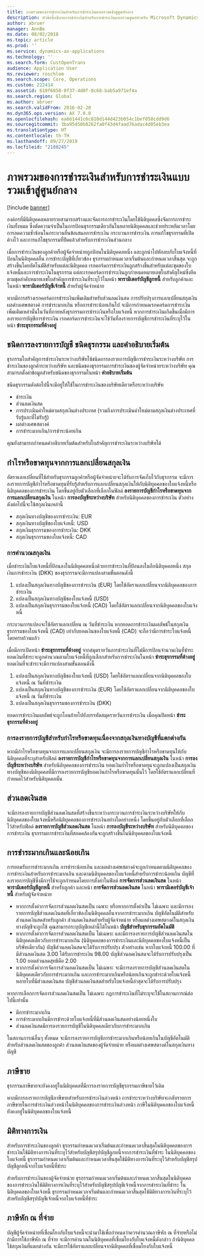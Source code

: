 ```yaml
---
title: ภาพรวมของการชำระเงินสำหรับการชำระเงินแบบรวมเข้าสู่ศูนย์กลาง
description: หัวข้อนี้อธิบายการชำระเงินสำหรับการชำระเงินแบบรวมศูนย์สำหรับ Microsoft Dynamics 365 Finance
author: abruer
manager: AnnBe
ms.date: 08/02/2018
ms.topic: article
ms.prod: ''
ms.service: dynamics-ax-applications
ms.technology: ''
ms.search.form: CustOpenTrans
audience: Application User
ms.reviewer: roschlom
ms.search.scope: Core, Operations
ms.custom: 222414
ms.assetid: 610f6858-0f37-4d0f-8c68-bab5a971ef4a
ms.search.region: Global
ms.author: abruer
ms.search.validFrom: 2016-02-28
ms.dyn365.ops.version: AX 7.0.0
ms.openlocfilehash: ea661441c6c810d144d423b054c1bef058cdd9d6
ms.sourcegitcommit: 3ba95d50b8262fa0f43d4faad76adac4d05eb3ea
ms.translationtype: HT
ms.contentlocale: th-TH
ms.lasthandoff: 09/27/2019
ms.locfileid: "2188245"
---
```

# <a name="settlement-overview-for-centralized-payments"></a>ภาพรวมของการชำระเงินสำหรับการชำระเงินแบบรวมเข้าสู่ศูนย์กลาง

[!include [banner](../includes/banner.md)]

องค์กรที่มีนิติบุคคลหลายรายสามารถสร้างและจัดการการชำระเงินโดยใช้นิติบุคคลซึ่งจัดการการชำระเงินทั้งหมด ซึ่งตัดความจำเป็นในการป้อนธุรกรรมเดียวกันในหลายนิติบุคคลและช่วยประหยัดเวลาโดยการลดความซ้ำซ้อนในกระบวนยื่นข้อเสนอการชำระเงิน กระบวนการชำระเงิน การแก้ไขธุรกรรมที่เปิดค้างไว้ และการแก้ไขธุรกรรมที่ปิดแล้วสำหรับการชำระเงินส่วนกลาง 

เมื่อการชำระเงินของลูกค้าหรือผู้จัดจำหน่ายถูกป้อนในนิติบุคคลหนึ่ง และถูกนำไปหักลบกับใบแจ้งหนี้ที่ป้อนในนิติบุคคลอื่น การชำระบัญชีที่เกี่ยวข้อง ธุรกรรมกำหนดเวลาเริ่มต้นและกำหนดเวลาสิ้นสุด จะถูกสร้างขึ้นโดยอัตโนมัติสำหรับแต่ละนิติบุคคล เรกคอร์ดการชำระเงินถูกสร้างขึ้นสำหรับแต่ละชุดของใบแจ้งหนี้และการชำระเงินในธุรกรรม แต่ละเรกคอร์ดการชำระเงินถูกกำหนดหมายเลขใบสำคัญใหม่ซึ่งยึดตามชุดลำดับหมายเลขใบสำคัญการชำระเงินที่ระบุไว้ในหน้า **พารามิเตอร์บัญชีลูกหนี้** สำหรับลูกค้าและในหน้า **พารามิเตอร์บัญชีเจ้าหนี้** สำหรับผู้จัดจำหน่าย 

หากมีการสร้างเรกคอร์ดการชำระเงินเพิ่มเติมสำหรับส่วนลดเงินสด การปรับปรุงการแลกเปลี่ยนสกุลเงิน ผลต่างเศษสตางค์ การชำระมากเกิน หรือการชำระน้อยเกินไป จะมีการกำหนดเรกคอร์ดการชำระเงินเพิ่มเติมเหล่านั้นในวันที่ภายหลังธุรกรรมการชำระเงินหรือใบแจ้งหนี้ หากการชำระเงินเกิดขึ้นเมื่อมีการลงรายการบัญชีการชำระเงิน เรกคอร์ดการชำระเงินจะใช้วันที่ลงรายการบัญชีการชำระเงินที่ระบุไว้ในหน้า **ชำระธุรกรรมที่ค้างอยู่**

## <a name="posting-types-transaction-types-and-default-descriptions"></a>ชนิดการลงรายการบัญชี ชนิดธุรกรรม และคำอธิบายเริ่มต้น

ธุรกรรมใบสำคัญการชำระเงินระหว่างบริษัทใช้ชนิดการลงรายการบัญชีการชำระเงินระหว่างบริษัท การชำระเงินของลูกค้าระหว่างบริษัท และชนิดของธุรกรรมการชำระเงินของผู้จัดจำหน่ายระหว่างบริษัท คุณสามารถตั้งค่าข้อมูลสำหรับชนิดของธุรกรรมในหน้า **คำอธิบายเริ่มต้น** 

ชนิดธุรกรรมดังต่อไปนี้จะมีอยู่ให้ใช้ในการชำระเงินของบริษัทเดียวหรือระหว่างบริษัท

-   ชำระเงิน
-   ส่วนลดเงินสด
-   การประเมินค่าใหม่ตามสกุลเงินต่างประเทศ (รวมถึงการประเมินค่าใหม่ตามสกุลเงินต่างประเทศที่รับรู้และที่ไม่รับรู้)
-   ผลต่างเศษสตางค์
-   การชำระมากเกิน/การชำระน้อยเกิน

คุณยังสามารถกำหนดคำอธิบายเริ่มต้นสำหรับใบสำคัญการชำระเงินระหว่างบริษัทได้

## <a name="currency-exchange-gains-or-losses"></a>กำไรหรือขาดทุนจากการแลกเปลี่ยนสกุลเงิน

อัตราแลกเปลี่ยนที่ใช้สำหรับธุรกรรมลูกค้าหรือผู้จัดจำหน่ายจะได้รับการจัดเก็บไว้กับธุรกรรม จะมีการลงรายการบัญชีกำไรหรือขาดทุนที่รับรู้สำหรับการแลกเปลี่ยนสกุลเงินให้กับนิติบุคคลของใบแจ้งหนี้หรือนิติบุคคลของการชำระเงิน โดยขึ้นอยู่กับตัวเลือกที่เลือกในฟิลด์ **ลงรายการบัญชีกำไรหรือขาดทุนจากการแลกเปลี่ยนสกุลเงิน** ในหน้า **การลงบัญชีระหว่างบริษัท** สำหรับนิติบุคคลของการชำระเงิน ตัวอย่างดังต่อไปนี้จะใช้สกุลเงินเหล่านี้
-   สกุลเงินทางบัญชีของการชำระเงิน: EUR
-   สกุลเงินทางบัญชีของใบแจ้งหนี้: USD
-   สกุลเงินธุรกรรมของการชำระเงิน: DKK
-   สกุลเงินธุรกรรมของใบแจ้งหนี้: CAD

### <a name="currency-calculations"></a>การคำนวณสกุลเงิน

เมื่อชำระเงินใบแจ้งหนี้ที่ป้อนลงในนิติบุคคลหนึ่งด้วยการชำระเงินที่ป้อนลงในอีกนิติบุคคลหนึ่ง สกุลเงินการชำระเงิน (DKK) ของธุรกรรมจะมีการแปลงสามขั้นตอนดังนี้
1.  แปลงเป็นสกุลเงินทางบัญชีของการชำระเงิน (EUR) โดยใช้อัตราแลกเปลี่ยนจากนิติบุคคลของการชำระเงิน
2.  แปลงเป็นสกุลเงินทางบัญชีของใบแจ้งหนี้ (USD)
3.  แปลงเป็นสกุลเงินธุรกรรมของใบแจ้งหนี้ (CAD) โดยใช้อัตราแลกเปลี่ยนจากนิติบุคคลของใบแจ้งหนี้

กระบวนการแปลงจะใช้อัตราแลกเปลี่ยน ณ วันที่ชำระเงิน หากยอดการชำระเงินผลลัพธ์ในสกุลเงินธุรกรรมของใบแจ้งหนี้ (CAD) เท่ากับยอดเงินของใบแจ้งหนี้ (CAD) จะถือว่ามีการชำระใบแจ้งหนี้โดยครบถ้วนแล้ว 

เมื่อมีการเปิดหน้า **ชำระธุรกรรมที่ค้างอยู่** จากสมุดรายวันการชำระเงินที่ไม่มีการป้อนจำนวนเงินที่ชำระ ยอดเงินที่ชำระจะถูกคำนวณตามใบแจ้งหนี้ที่ถูกเลือกสำหรับการชำระเงินในหน้า **ชำระธุรกรรมที่ค้างอยู่** ยอดเงินที่จะชำระจะมีการแปลงสามขั้นตอนดังนี้
1.  แปลงเป็นสกุลเงินทางบัญชีของใบแจ้งหนี้ (USD) โดยใช้อัตราแลกเปลี่ยนจากนิติบุคคลของใบแจ้งหนี้ ณ วันที่ชำระเงิน
2.  แปลงเป็นสกุลเงินทางบัญชีของการชำระเงิน (EUR) โดยใช้อัตราแลกเปลี่ยนจากนิติบุคคลของใบแจ้งหนี้ ณ วันที่ชำระเงิน
3.  แปลงเป็นสกุลเงินธุรกรรมของการชำระเงิน (DKK)

ยอดการชำระเงินผลลัพธ์จะถูกโอนย้ายไปยังบรรทัดสมุดรายวันการชำระเงิน เมื่อคุณปิดหน้า **ชำระธุรกรรมที่ค้างอยู่**

### <a name="posting-for-gain-or-loss-because-of-different-accounting-currencies"></a>การลงรายการบัญชีสำหรับกำไรหรือขาดทุนเนื่องจากสกุลเงินทางบัญชีที่แตกต่างกัน

หากมีกำไรหรือขาดทุนจากการแลกเปลี่ยนสกุลเงิน จะมีการลงรายการบัญชีกำไรหรือขาดทุนให้กับนิติบุคคลที่ระบุสำหรับฟิลด์ **ลงรายการบัญชีกำไรหรือขาดทุนจากการแลกเปลี่ยนสกุลเงิน** ในหน้า **การลงบัญชีระหว่างบริษัท** สำหรับนิติบุคคลของการชำระเงิน ยอดเงินกำไรหรือขาดทุนจะถูกแปลงเป็นสกุลเงินทางบัญชีของนิติบุคคลที่มีการลงรายการบัญชียอดเงินกำไรหรือขาดทุนนั้นไว้ โดยใช้อัตราแลกเปลี่ยนที่กำหนดไว้สำหรับนิติบุคคลนั้น

## <a name="cash-discounts"></a>ส่วนลดเงินสด

จะมีการลงรายการบัญชีส่วนลดเงินสดที่สร้างขึ้นระหว่างกระบวนการชำระเงินระหว่างบริษัทให้กับนิติบุคคลของใบแจ้งหนี้หรือนิติบุคคลของการชำระเงินอย่างใดอย่างหนึ่ง โดยขึ้นอยู่กับตัวเลือกที่เลือกไว้สำหรับฟิลด์ **ลงรายการบัญชีส่วนลดเงินสด** ในหน้า **การลงบัญชีระหว่างบริษัท** สำหรับนิติบุคคลของการชำระเงิน ธุรกรรมการชำระเงินที่สอดคล้องกันจะถูกสร้างขึ้นในนิติบุคคลของใบแจ้งหนี้

## <a name="overpayments-and-underpayments"></a>การชำระมากเกินและน้อยเกิน

การยอมรับการชำระมากเกิน การชำระน้อยเกิน และผลต่างเศษสตางค์จะถูกกำหนดตามนิติบุคคลของการชำระเงินสำหรับการชำระมากเกิน และตามนิติบุคคลของใบแจ้งหนี้สำหรับการชำระน้อยเกิน บัญชีที่ลงรายการบัญชีซึ่งมีการใช้จะถูกกำหนดโดยการตั้งค่าในฟิลด์ **การจัดการส่วนลดเงินสด** ในหน้า **พารามิเตอร์บัญชีลูกหนี้** สำหรับลูกค้า และหน้า **การจัดการส่วนลดเงินสด** ในหน้า **พารามิเตอร์บัญชีเจ้าหนี้** สำหรับผู้จัดจำหน่าย

-   หากการตั้งค่าการจัดการส่วนลดเงินสดเป็น เฉพาะ หรือหากการตั้งค่าเป็น ไม่เฉพาะ และมีการลงรายการบัญชีส่วนลดเงินสดที่เกี่ยวข้องในนิติบุคคลอื่นจากการชำระมากเกิน บัญชีอัตโนมัติสำหรับส่วนลดเงินสดสำหรับลูกค้า ส่วนลดเงินสดสำหรับผู้จัดจำหน่าย หรือผลต่างเศษสตางค์ในสกุลเงินทางบัญชีจะถูกใช้ คุณสามารถระบุบัญชีเหล่านี้ได้ในหน้า **บัญชีสำหรับธุรกรรมอัตโนมัติ**
-   หากการตั้งค่าการจัดการส่วนลดเงินสดเป็น ไม่เฉพาะ และมีการลงรายการบัญชีส่วนลดเงินสดในนิติบุคคลเดียวกับการชำระมากเกิน (นิติบุคคลของการชำระเงินและนิติบุคคลของใบแจ้งหนี้เป็นบริษัทเดียวกัน) บัญชีส่วนลดเงินสดจะได้รับการปรับปรุง ตัวอย่างเช่น หากใบแจ้งหนี้ 100.00 ที่มีส่วนลดเงินสด 3.00 ได้รับการชำระเงิน 98.00 บัญชีส่วนลดเงินสดจะได้รับการปรับปรุงเป็น 1.00 ยอดส่วนลดสุทธิคือ 2.00
-   หากการตั้งค่าการจัดการส่วนลดเงินสดเป็น ไม่เฉพาะ จะมีการลงรายการบัญชีส่วนลดเงินสดในนิติบุคคลเดียวกับการชำระมากเกิน และการชำระมากเกินหรือน้อยเกินจะถูกชำระด้วยใบแจ้งหนี้หลายใบที่มีส่วนลดเงินสด บัญชีส่วนลดเงินสดสำหรับใบแจ้งหนี้ล่าสุดจะได้รับการปรับปรุง

หากการเลือกการจัดการส่วนลดเงินสดเป็น ไม่เฉพาะ กฎการชำระเงินที่ไม่ระบุจะใช้ในสถานการณ์ต่อไปนี้เท่านั้น
-   มีการชำระมากเกิน
-   การชำระมากเกินมีการชำระด้วยใบแจ้งหนี้ที่มีส่วนลดเงินสดอย่างน้อยหนึ่งใบ
-   ส่วนลดเงินสดมีการลงรายการบัญชีในนิติบุคคลเดียวกับการชำระมากเกิน

ในสถานการณ์อื่นๆ ทั้งหมด จะมีการลงรายการบัญชีการชำระมากเกินหรือน้อยเกินในบัญชีอัตโนมัติสำหรับส่วนลดเงินสดของลูกค้า ส่วนลดเงินสดของผู้จัดจำหน่าย หรือผลต่างเศษสตางค์ในสกุลเงินทางบัญชี

## <a name="sales-tax"></a>ภาษีขาย
ธุรกรรมภาษีขายจะยังคงอยู่ในนิติบุคคลที่มีการลงรายการบัญชีธุรกรรมภาษีขายไว้เดิม 

หากมีการลงรายการบัญชีภาษีขายสำหรับการชำระเงินล่วงหน้า การชำระระหว่างบริษัทจะกลับรายการภาษีขายในการชำระเงินล่วงหน้าในนิติบุคคลของการชำระเงินล่วงหน้า ภาษีในนิติบุคคลของใบแจ้งหนี้ยังคงอยู่ในนิติบุคคลของใบแจ้งหนี้

## <a name="financial-dimensions"></a>มิติทางการเงิน
สำหรับการชำระเงินของลูกค้า ธุรกรรมกำหนดเวลาเริ่มต้นและกำหนดเวลาสิ้นสุดในนิติบุคคลของการชำระเงินใช้มิติทางการเงินที่ระบุไว้สำหรับบัญชีสรุปบัญชีลูกหนี้จากการชำระเงินที่ชำระ ในนิติบุคคลของใบแจ้งหนี้ ธุรกรรมกำหนดเวลาเริ่มต้นและกำหนดเวลาสิ้นสุดใช้มิติทางการเงินที่ระบุไว้สำหรับบัญชีสรุปบัญชีลูกหนี้จากใบแจ้งหนี้ที่ชำระ 

สำหรับการชำระเงินของผู้จัดจำหน่าย ธุรกรรมกำหนดเวลาเริ่มต้นและกำหนดเวลาสิ้นสุดในนิติบุคคลของการชำระเงินใช้มิติทางการเงินที่ระบุไว้สำหรับบัญชีสรุปบัญชีเจ้าหนี้จากการชำระเงินที่ชำระ ในนิติบุคคลของใบแจ้งหนี้ ธุรกรรมกำหนดเวลาเริ่มต้นและกำหนดเวลาสิ้นสุดใช้มิติทางการเงินที่ระบุไว้สำหรับบัญชีสรุปบัญชีเจ้าหนี้จากใบแจ้งหนี้ที่ชำระ

## <a name="withholding-tax"></a>ภาษีหัก ณ ที่จ่าย
บัญชีผู้จัดจำหน่ายที่เชื่อมโยงกับใบแจ้งหนี้จะนำมาใช้เพื่อกำหนดว่าควรคำนวณภาษีหัก ณ ที่จ่ายหรือไม่ ถ้ามีการใช้ภาษีหัก ณ ที่จ่าย จะมีการคำนวณในนิติบุคคลที่เชื่อมโยงกับใบแจ้งหนี้ดังกล่าว ถ้านิติบุคคลใช้สกุลเงินที่แตกต่างกัน จะมีการใช้อัตราแลกเปลี่ยนจากนิติบุคคลที่เชื่อมโยงกับใบแจ้งหนี้

